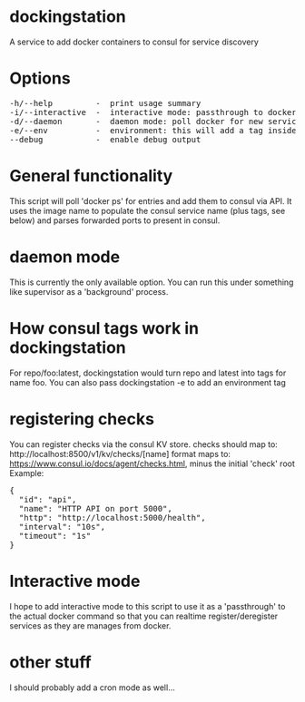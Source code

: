 # dockingstation
A service to add  docker containers to consul for service discovery

# Options
<pre>
-h/--help         -  print usage summary
-i/--interactive  -  interactive mode: passthrough to docker CLI (not implemented yet)
-d/--daemon       -  daemon mode: poll docker for new services and register them
-e/--env          -  environment: this will add a tag inside consul for your environment
--debug           -  enable debug output
</pre>

# General functionality
This script will poll 'docker ps' for entries and add them to consul via API. It uses the image name to populate the consul service name (plus tags, see below) and parses forwarded ports to present in consul.

# daemon mode
This is currently the only available option. You can run this under something like supervisor as a 'background' process.

# How consul tags work in dockingstation
For repo/foo:latest, dockingstation would turn repo and latest into tags for name foo. You can also pass dockingstation -e to add an environment tag

# registering checks
You can register checks via the consul KV store.
checks should map to: http://localhost:8500/v1/kv/checks/[name]
format maps to: https://www.consul.io/docs/agent/checks.html, minus the initial 'check' root
Example:
<pre>
{
  "id": "api",
  "name": "HTTP API on port 5000",
  "http": "http://localhost:5000/health",
  "interval": "10s",
  "timeout": "1s"
}
</pre>

# Interactive mode
I hope to add interactive mode to this script to use it as a 'passthrough' to the actual docker command so that you can realtime register/deregister services as they are manages from docker.

# other stuff
I should probably add a cron mode as well...

